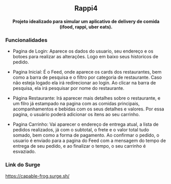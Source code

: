 <h2 align="center">Rappi4</h2>

<h4 align="center">Projeto idealizado para simular um aplicativo de delivery de comida (ifood, rappi, uber eats).</h4>

### Funcionalidades

- Pagina de Login:
  Aparece os dados do usuario, seu endereço e os botoes para realizar as alterações. Logo em baixo seus historicos de pedido.

- Pagina Inicial:
  É o Feed, onde aparece os cards dos restaurantes, bem como a barra de pesquisa e o filtro por categoria de restaurante. Caso não esteja logado ela irá redirecionar ao login. Ao clicar na barra de pesquisa, ela irá pesquisar por nome do restaurante.

- Página Restaurante:
  Irá aparecer mais detalhes sobre o restaurante, e um filro já estampado na pagina com as comidas principais, acompanhamentos e bebidas com os seus detalhes e valores. Por essa pagina, o usuário poderá adicionar os itens ao seu carrinho.

- Pagina Carrinho:
  Vai aparecer o endereço de entrega atual, a lista de pedidos realizados, já com o subtotal, o frete e o valor total tudo somado, bem como a forma de pagamento. Ao confirmar o pedido, o usuario é enviado para a pagina do Feed com a mensagem do tempo de entrega de seu pedido, e ao finalizar o tempo, o seu carrinho é esvaziado.

### Link do Surge

https://capable-frog.surge.sh/
